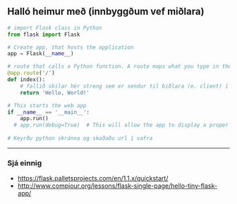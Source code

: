 ## Halló heimur með (innbyggðum vef miðlara)

```python
# import Flask class in Python
from flask import Flask

# Create app, that hosts the application
app = Flask(__name__)

# route that calls a Python function. A route maps what you type in the browser (the url) to a Python function.
@app.route('/')
def index():
    # fallið skilar hér streng sem er sendur til biðlara (e. client) í vafra.
    return 'Hello, World!'

# This starts the web app 
if __name__ == '__main__':
    app.run()
  # app.run(debug=True)  # This will allow the app to display a proper Python error message, so you can fix the typo/syntax error.
  
# Keyrðu python skránna og skoðaðu url í vafra
```
---

### Sjá einnig
- https://flask.palletsprojects.com/en/1.1.x/quickstart/
- http://www.compjour.org/lessons/flask-single-page/hello-tiny-flask-app/
